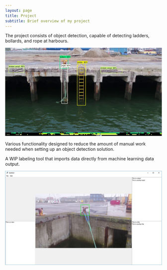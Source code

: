 ```yaml
---
layout: page
title: Project
subtitle: Brief overview of my project
---
```


The project consists of object detection, capable of detecting ladders, bollards, and rope at harbours.

![beaut](/img/3.jpg)

Various functionality designed to reduce the amount of manual work needed when setting up an object detection solution.



A WIP labeling tool that imports data directly from machine learning data output.

![yes](/img/yes.JPG)
